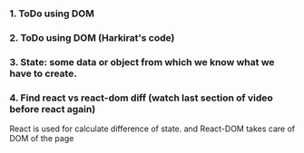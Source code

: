 ### 1. ToDo using DOM
### 2. ToDo using DOM (Harkirat's code)
### 3. State: some data or object from which we know what we have to create.
### 4. Find react vs react-dom diff (watch last section of video before react again) 
React is used for calculate difference of state. and React-DOM takes care of DOM of the page